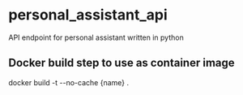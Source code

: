 # personal_assistant_api
API endpoint for personal assistant written in python

## Docker build step to use as container image
docker build -t --no-cache {name} .
